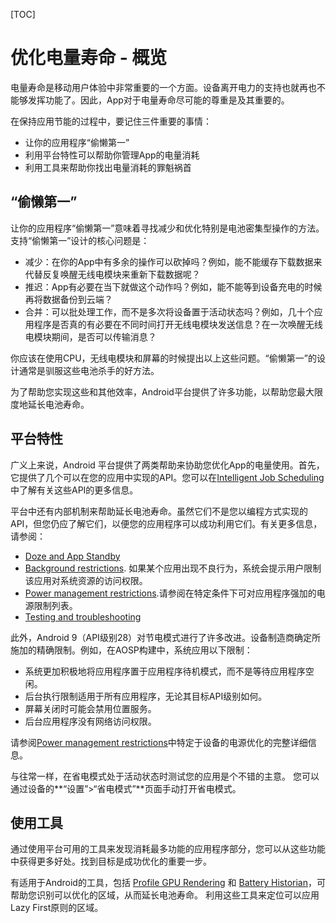 [TOC]

# 优化电量寿命 - 概览

电量寿命是移动用户体验中非常重要的一个方面。设备离开电力的支持也就再也不能够发挥功能了。因此，App对于电量寿命尽可能的尊重是及其重要的。

在保持应用节能的过程中，要记住三件重要的事情：

- 让你的应用程序“偷懒第一”
- 利用平台特性可以帮助你管理App的电量消耗
- 利用工具来帮助你找出电量消耗的罪魁祸首

## “偷懒第一”

让你的应用程序“偷懒第一”意味着寻找减少和优化特别是电池密集型操作的方法。支持“偷懒第一”设计的核心问题是：

- 减少：在你的App中有多余的操作可以砍掉吗？例如，能不能缓存下载数据来代替反复唤醒无线电模块来重新下载数据呢？
- 推迟：App有必要在当下就做这个动作吗？例如，能不能等到设备充电的时候再将数据备份到云端？
- 合并：可以批处理工作，而不是多次将设备置于活动状态吗？例如，几十个应用程序是否真的有必要在不同时间打开无线电模块发送信息？在一次唤醒无线电模块期间，是否可以传输消息？

你应该在使用CPU，无线电模块和屏幕的时候提出以上这些问题。“偷懒第一”的设计通常是驯服这些电池杀手的好方法。

为了帮助您实现这些和其他效率，Android平台提供了许多功能，以帮助您最大限度地延长电池寿命。

## 平台特性

广义上来说，Android 平台提供了两类帮助来协助您优化App的电量使用。首先，它提供了几个可以在您的应用中实现的API。您可以在[Intelligent Job Scheduling](https://developer.android.com/topic/performance/scheduling.html)中了解有关这些API的更多信息。

平台中还有内部机制来帮助延长电池寿命。虽然它们不是您以编程方式实现的API，但您仍应了解它们，以便您的应用程序可以成功利用它们。有关更多信息，请参阅：

- [Doze and App Standby](https://developer.android.com/training/monitoring-device-state/doze-standby.html)
- [Background restrictions](https://developer.android.com/topic/performance/background-optimization#bg-restrict). 如果某个应用出现不良行为，系统会提示用户限制该应用对系统资源的访问权限。
- [Power management restrictions](https://developer.android.com/topic/performance/power/power-details.html).请参阅在特定条件下可对应用程序强加的电源限制列表。
- [Testing and troubleshooting](https://developer.android.com/topic/performance/power/test-power.html)

此外，Android 9（API级别28）对节电模式进行了许多改进。设备制造商确定所施加的精确限制。例如，在AOSP构建中，系统应用以下限制：

- 系统更加积极地将应用程序置于应用程序待机模式，而不是等待应用程序空闲。
- 后台执行限制适用于所有应用程序，无论其目标API级别如何。
- 屏幕关闭时可能会禁用位置服务。
- 后台应用程序没有网络访问权限。

请参阅[Power management restrictions](https://developer.android.com/topic/performance/power/power-details.html)中特定于设备的电源优化的完整详细信息。

与往常一样，在省电模式处于活动状态时测试您的应用是个不错的主意。 您可以通过设备的**“设置”>“省电模式”**页面手动打开省电模式。

## 使用工具

通过使用平台可用的工具来发现消耗最多功能的应用程序部分，您可以从这些功能中获得更多好处。找到目标是成功优化的重要一步。

有适用于Android的工具，包括 [Profile GPU Rendering](https://developer.android.com/studio/profile/dev-options-rendering.html) 和 [Battery Historian](https://github.com/google/battery-historian)，可帮助您识别可以优化的区域，从而延长电池寿命。 利用这些工具来定位可以应用Lazy First原则的区域。







